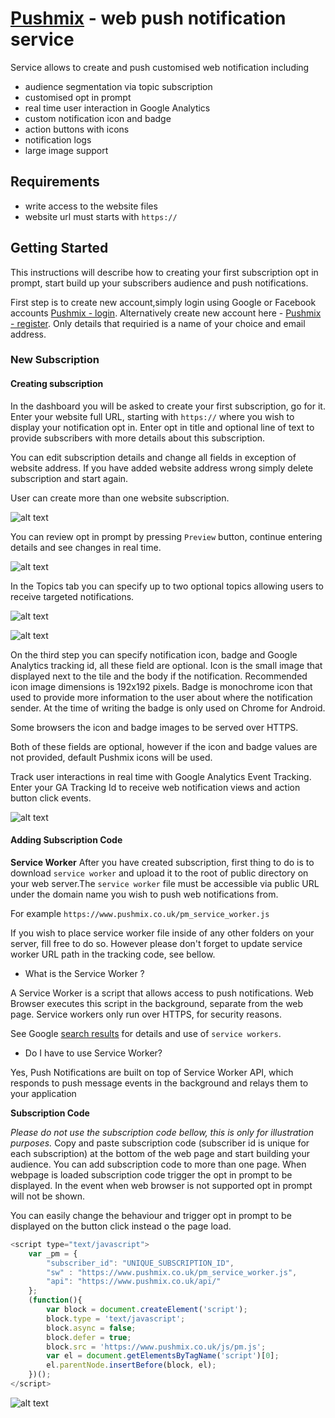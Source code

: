 # [Pushmix](https://www.pushmix.co.uk) - web push notification service
Service allows to create and push customised web notification including 
* audience segmentation via topic subscription 
* customised opt in prompt
* real time user interaction in Google Analytics
* custom notification icon and badge
* action buttons with icons
* notification logs
* large image support


## Requirements
* write access to the website files
* website url must starts with `https://`

## Getting Started
This instructions will describe how to creating your first subscription opt in prompt, 
start build up your subscribers audience and push notifications.

First step is to create new account,simply login using Google or Facebook accounts [Pushmix - login](https://dash.pushmix.co.uk/login).
Alternatively create new account here - [Pushmix - register](https://dash.pushmix.co.uk/register). Only details that requiried is a name of your choice and email address.

### New Subscription

#### Creating subscription

In the dashboard you will be asked to create your first subscription, go for it.
Enter your website full URL, starting with `https://` where you wish to display your notification opt in.
Enter opt in title and optional line of text to provide subscribers with more details about this subscription.

You can edit subscription details and change all fields in exception of website address. If you have added website address wrong simply delete subscription and start again.

User can create more than one website subscription.

![alt text](img/new_1.png "1.Details")

You can review opt in prompt by pressing `Preview` button, continue entering details and see changes in real time.


![alt text](img/new_2.png "Preview opt in prompt")

In the Topics tab you can specify up to two optional topics allowing users to receive targeted notifications.

![alt text](img/new_3.png "Topics")

![alt text](img/new_4.png "Topics")

On the third step you can specify notification icon, badge and Google Analytics tracking id, all these field are optional. Icon is the small image that displayed next to the tile and the body if the notification. Recommended icon image dimensions is 192x192 pixels. Badge is monochrome icon that used to provide more information to the user about where the notification sender. At the time of writing the badge is only used on Chrome for Android.

Some browsers the icon and badge images to be served over HTTPS.

Both of these fields are optional, however if the icon and badge values are not provided, default Pushmix icons will be used.

Track user interactions in real time with Google Analytics Event Tracking. Enter your GA Tracking Id to receive web notification views and action button click events.

 ![alt text](img/new_5.png "Extra")


#### Adding Subscription Code

**Service Worker**
After you have created subscription, first thing to do is to download `service worker` and upload it to the root of public directory on your web server.The `service worker` file must be accessible via public URL under the domain name you wish to push web notifications from.

For example `https://www.pushmix.co.uk/pm_service_worker.js`

If you wish to place service worker file inside of any other folders on your server, fill free to do so. However please don't forget to update service worker URL path in the tracking code, see bellow.

* What is the Service Worker ?

A Service Worker is a script that allows access to push notifications. Web Browser executes this script in the background, separate from the web page. Service workers only run over HTTPS, for security reasons.

See Google [search results](https://www.google.co.uk/search?safe=strict&ei=eC7GW_2iGszCgAaksp6QAQ&q=service+workers&oq=service+workes&gs_l=psy-ab.12...0.0..15074...0.0..0.0.0.......0......gws-wiz.NGcT7bDgRlo) for details and use of `service workers`.

* Do I have to use Service Worker?

Yes, Push Notifications are built on top of Service Worker API, which responds to push message events in the background and relays them to your application


**Subscription Code**

*Please do not use the subscription code bellow, this is only for illustration purposes.*
Copy and paste subscription code (subscriber id is unique for each subscription) at the bottom of the web page and start building your audience. You can add subscription code to more than one page. When webpage is loaded subscription code trigger the opt in prompt to be displayed. In the event when web browser is not supported opt in prompt will not be shown.

You can easily change the behaviour and trigger opt in prompt to be displayed on the button click instead o the page load. 

```javascript
<script type="text/javascript">
    var _pm = {
        "subscriber_id": "UNIQUE_SUBSCRIPTION_ID",
        "sw" : "https://www.pushmix.co.uk/pm_service_worker.js",
        "api": "https://www.pushmix.co.uk/api/"
    };
    (function(){
        var block = document.createElement('script');
        block.type = 'text/javascript';
        block.async = false;
        block.defer = true;
        block.src = 'https://www.pushmix.co.uk/js/pm.js';
        var el = document.getElementsByTagName('script')[0];
        el.parentNode.insertBefore(block, el);
    })();  
</script> 
```

![alt text](img/new_4.png "Preview opt in prompt")